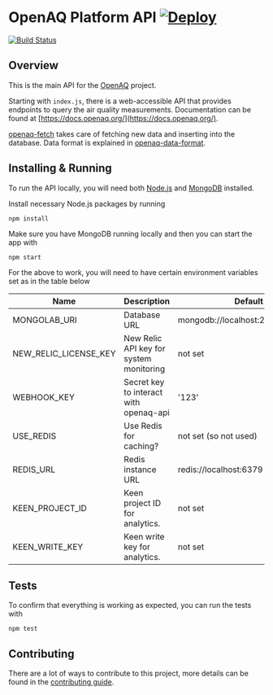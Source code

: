 # OpenAQ Platform API [![Deploy](https://www.herokucdn.com/deploy/button.svg)](https://heroku.com/deploy)
[![Build Status](https://travis-ci.org/openaq/openaq-api.svg?branch=master)](https://travis-ci.org/openaq/openaq-api)

## Overview
This is the main API for the [OpenAQ](https://openaq.org) project.

Starting with `index.js`, there is a web-accessible API that provides endpoints to query the air quality measurements. Documentation can be found at [https://docs.openaq.org/](https://docs.openaq.org/).

[openaq-fetch](https://github.com/openaq/openaq-fetch) takes care of fetching new data and inserting into the database. Data format is explained in [openaq-data-format](https://github.com/openaq/openaq-data-format).

## Installing & Running
To run the API locally, you will need both [Node.js](https://nodejs.org) and [MongoDB](https://www.mongodb.org/) installed.

Install necessary Node.js packages by running

`npm install`

Make sure you have MongoDB running locally and then you can start the app with

`npm start`

For the above to work, you will need to have certain environment variables set as in the table below

| Name | Description | Default |
|---|---|---|
| MONGOLAB_URI | Database URL | mongodb://localhost:27017/openAQ |
| NEW_RELIC_LICENSE_KEY | New Relic API key for system monitoring | not set |
| WEBHOOK_KEY | Secret key to interact with openaq-api | '123' |
| USE_REDIS | Use Redis for caching? | not set (so not used) |
| REDIS_URL | Redis instance URL | redis://localhost:6379 |
| KEEN_PROJECT_ID | Keen project ID for analytics. | not set |
| KEEN_WRITE_KEY | Keen write key for analytics. | not set |

## Tests
To confirm that everything is working as expected, you can run the tests with

`npm test`

## Contributing
There are a lot of ways to contribute to this project, more details can be found in the [contributing guide](CONTRIBUTING.md). 
